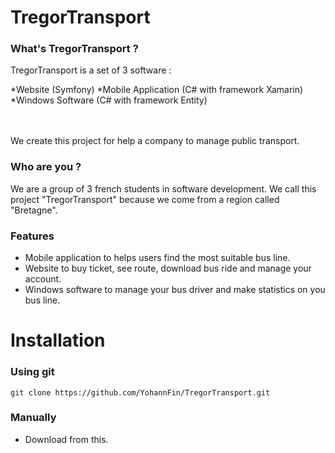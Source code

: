 # TregorTransport

### What's TregorTransport ?
<p>TregorTransport is a set of 3 software :<br></p>
  *Website (Symfony)
  *Mobile Application (C# with framework Xamarin)<br>
  *Windows Software (C# with framework Entity)<br><br>
 <p><br>We create this project for help a company to manage public transport.</p>
 
 ### Who are you ?
 <p>We are a group of 3 french students in software development. We call this project "TregorTransport" because we come from a region called "Bretagne".</p>

### Features
 * Mobile application to helps users find the most suitable bus line.
 * Website to buy ticket, see route, download bus ride and manage your account.
 * Windows software to manage your bus driver and make statistics on you bus line.
 
 
# Installation

### Using git
  ```
  git clone https://github.com/YohannFin/TregorTransport.git
  ```
### Manually
 * Download from this.
